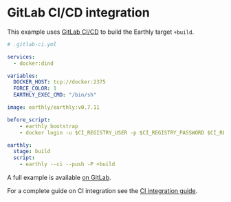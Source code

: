 
# GitLab CI/CD integration

This example uses [GitLab CI/CD](https://docs.gitlab.com/ee/ci/) to build the Earthly target `+build`.


```yml
# .gitlab-ci.yml

services:
  - docker:dind

variables:
  DOCKER_HOST: tcp://docker:2375
  FORCE_COLOR: 1
  EARTHLY_EXEC_CMD: "/bin/sh"

image: earthly/earthly:v0.7.11

before_script:
    - earthly bootstrap
    - docker login -u $CI_REGISTRY_USER -p $CI_REGISTRY_PASSWORD $CI_REGISTRY

earthly:
  stage: build
  script:
    - earthly --ci --push -P +build
```

A full example is available [on GitLab](https://gitlab.com/earthly-technologies/earthly-demo).

For a complete guide on CI integration see the [CI integration guide](../overview.md).
